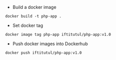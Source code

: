 - Build a docker image

```
docker build -t php-app .
```                                                             

- Set docker tag
```
docker image tag php-app iftitutul/php-app:v1.0
```

- Push docker images into Dockerhub
```
docker push iftitutul/php-app:v1.0
```